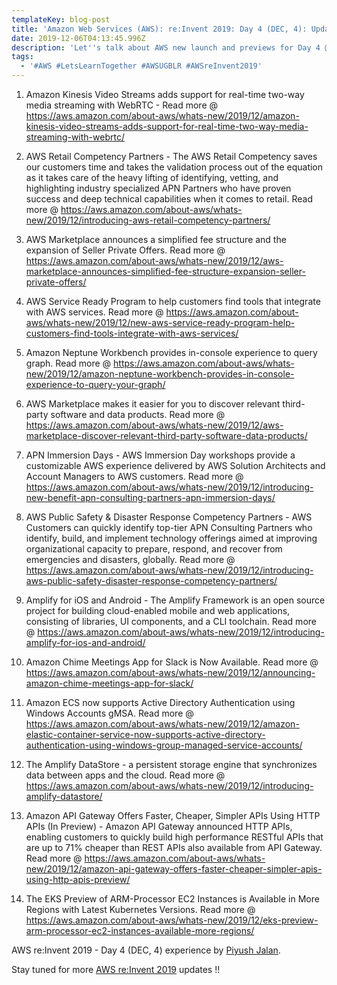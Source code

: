 ```yaml
---
templateKey: blog-post
title: 'Amazon Web Services (AWS): re:Invent 2019: Day 4 (DEC, 4): Updates'
date: 2019-12-06T04:13:45.996Z
description: 'Let''s talk about AWS new launch and previews for Day 4 @ AWS re:Invent 2019:'
tags:
  - '#AWS #LetsLearnTogether #AWSUGBLR #AWSreInvent2019'
---
```

1. Amazon Kinesis Video Streams adds support for real-time two-way media streaming with WebRTC - Read more @ <https://aws.amazon.com/about-aws/whats-new/2019/12/amazon-kinesis-video-streams-adds-support-for-real-time-two-way-media-streaming-with-webrtc/>

2. AWS Retail Competency Partners - The AWS Retail Competency saves our customers time and takes the validation process out of the equation as it takes care of the heavy lifting of identifying, vetting, and highlighting industry specialized APN Partners who have proven success and deep technical capabilities when it comes to retail. Read more @ <https://aws.amazon.com/about-aws/whats-new/2019/12/introducing-aws-retail-competency-partners/>

3. AWS Marketplace announces a simplified fee structure and the expansion of Seller Private Offers. Read more @ <https://aws.amazon.com/about-aws/whats-new/2019/12/aws-marketplace-announces-simplified-fee-structure-expansion-seller-private-offers/>

4. AWS Service Ready Program to help customers find tools that integrate with AWS services. Read more @ <https://aws.amazon.com/about-aws/whats-new/2019/12/new-aws-service-ready-program-help-customers-find-tools-integrate-with-aws-services/>

5. Amazon Neptune Workbench provides in-console experience to query graph. Read more @ <https://aws.amazon.com/about-aws/whats-new/2019/12/amazon-neptune-workbench-provides-in-console-experience-to-query-your-graph/>

6. AWS Marketplace makes it easier for you to discover relevant third-party software and data products. Read more @ <https://aws.amazon.com/about-aws/whats-new/2019/12/aws-marketplace-discover-relevant-third-party-software-data-products/>

7. APN Immersion Days - AWS Immersion Day workshops provide a customizable AWS experience delivered by AWS Solution Architects and Account Managers to AWS customers. Read more @ <https://aws.amazon.com/about-aws/whats-new/2019/12/introducing-new-benefit-apn-consulting-partners-apn-immersion-days/>

8. AWS Public Safety & Disaster Response Competency Partners - AWS Customers can quickly identify top-tier APN Consulting Partners who identify, build, and implement technology offerings aimed at improving organizational capacity to prepare, respond, and recover from emergencies and disasters, globally.  Read more @ <https://aws.amazon.com/about-aws/whats-new/2019/12/introducing-aws-public-safety-disaster-response-competency-partners/>

9. Amplify for iOS and Android - The Amplify Framework is an open source project for building cloud-enabled mobile and web applications, consisting of libraries, UI components, and a CLI toolchain. Read more @ <https://aws.amazon.com/about-aws/whats-new/2019/12/introducing-amplify-for-ios-and-android/>

10. Amazon Chime Meetings App for Slack is Now Available. Read more @ <https://aws.amazon.com/about-aws/whats-new/2019/12/announcing-amazon-chime-meetings-app-for-slack/>

11. Amazon ECS now supports Active Directory Authentication using Windows Accounts gMSA. Read more @ <https://aws.amazon.com/about-aws/whats-new/2019/12/amazon-elastic-container-service-now-supports-active-directory-authentication-using-windows-group-managed-service-accounts/>

12. The Amplify DataStore - a persistent storage engine that synchronizes data between apps and the cloud. Read more @ <https://aws.amazon.com/about-aws/whats-new/2019/12/introducing-amplify-datastore/>

13. Amazon API Gateway Offers Faster, Cheaper, Simpler APIs Using HTTP APIs (In Preview) - Amazon API Gateway announced HTTP APIs, enabling customers to quickly build high performance RESTful APIs that are up to 71% cheaper than REST APIs also available from API Gateway. Read more @ <https://aws.amazon.com/about-aws/whats-new/2019/12/amazon-api-gateway-offers-faster-cheaper-simpler-apis-using-http-apis-preview/>

14. The EKS Preview of ARM-Processor EC2 Instances is Available in More Regions with Latest Kubernetes Versions. Read more @ <https://aws.amazon.com/about-aws/whats-new/2019/12/eks-preview-arm-processor-ec2-instances-available-more-regions/>

AWS re:Invent 2019 - Day 4 (DEC, 4) experience by [Piyush Jalan](https://www.linkedin.com/in/piyush-jalan/).

Stay tuned for  more [AWS re:Invent 2019](https://reinvent.awsevents.com/) updates !!
